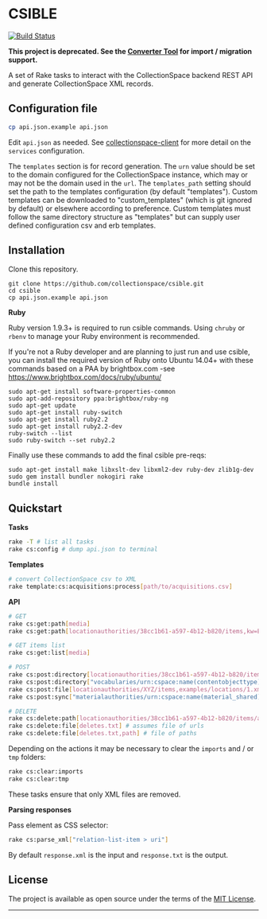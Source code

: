# CSIBLE

[![Build Status](https://travis-ci.org/collectionspace/csible.svg?branch=master)](https://travis-ci.org/collectionspace/csible)

**This project is deprecated. See the [Converter Tool](https://github.com/collectionspace/cspace-converter) for import / migration support.**

A set of Rake tasks to interact with the CollectionSpace backend REST API and generate CollectionSpace XML records.

Configuration file
------------------

```bash
cp api.json.example api.json
```

Edit `api.json` as needed. See [collectionspace-client](https://github.com/lyrasis/collectionspace-client.git) for more detail on the `services` configuration.

The `templates` section is for record generation. The `urn` value should be set to the domain configured for the CollectionSpace instance, which may or may not be the domain used in the `url`. The `templates_path` setting should set the path to the templates configuration (by default "templates"). Custom templates can be downloaded to "custom_templates" (which is git ignored by default) or elsewhere according to preference. Custom templates must follow the same directory structure as "templates" but can supply user defined configuration csv and erb templates.

Installation
------------

Clone this repository.
```
git clone https://github.com/collectionspace/csible.git
cd csible
cp api.json.example api.json
```

**Ruby**

Ruby version 1.9.3+ is required to run csible commands.  Using `chruby` or `rbenv` to manage your Ruby environment is recommended.

If you're not a Ruby developer and are planning to just run and use csible, you can install the required version of Ruby onto Ubuntu 14.04+ with these commands based on a PAA by brightbox.com -see https://www.brightbox.com/docs/ruby/ubuntu/

```
sudo apt-get install software-properties-common
sudo apt-add-repository ppa:brightbox/ruby-ng
sudo apt-get update
sudo apt-get install ruby-switch
sudo apt-get install ruby2.2
sudo apt-get install ruby2.2-dev
ruby-switch --list
sudo ruby-switch --set ruby2.2
```

Finally use these commands to add the final csible pre-reqs:

```
sudo apt-get install make libxslt-dev libxml2-dev ruby-dev zlib1g-dev
sudo gem install bundler nokogiri rake
bundle install
```

Quickstart
----------

**Tasks**

```bash
rake -T # list all tasks
rake cs:config # dump api.json to terminal
```

**Templates**

```bash
# convert CollectionSpace csv to XML
rake template:cs:acquisitions:process[path/to/acquisitions.csv]
```

**API**

```bash
# GET
rake cs:get:path[media]
rake cs:get:path[locationauthorities/38cc1b61-a597-4b12-b820/items,kw=EwoodPark702918,xml] # xml output

# GET items list
rake cs:get:list[media]

# POST
rake cs:post:directory[locationauthorities/38cc1b61-a597-4b12-b820/items,locations,1]
rake cs:post:directory["vocabularies/urn:cspace:name(contentobjecttype)/items",imports]
rake cs:post:file[locationauthorities/XYZ/items,examples/locations/1.xml]
rake cs:post:sync["materialauthorities/urn:cspace:name(material_shared)","impTimout=3600&forceSync=true"]

# DELETE
rake cs:delete:path[locationauthorities/38cc1b61-a597-4b12-b820/items/a22a97ec-57fc-4b86-a366]
rake cs:delete:file[deletes.txt] # assumes file of urls
rake cs:delete:file[deletes.txt,path] # file of paths
```

Depending on the actions it may be necessary to clear the `imports` and / or `tmp` folders:

```bash
rake cs:clear:imports
rake cs:clear:tmp
```

These tasks ensure that only XML files are removed.

**Parsing responses**

Pass element as CSS selector:

```bash
rake cs:parse_xml["relation-list-item > uri"]
```

By default `response.xml` is the input and `response.txt` is the output.

License
---

The project is available as open source under the terms of the [MIT License](http://opensource.org/licenses/MIT).

---
